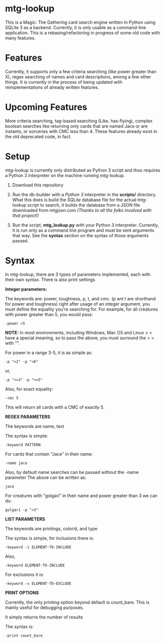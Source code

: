 # mtg-lookup

This is a Magic: The Gathering card search engine written in Python using
SQLite 3 as a backend. Currently, it is only usable as a command-line
application. This is a rebasing/refactoring in progress of some old code with
many features.

# Features

Currently, it supports only a few criteria searching (like power greater than
X), regex searching of names and card descriptions, among a few other things.
It is currently in the process of being updated with reimplementations of
already written features.

# Upcoming Features

More criteria searching, tag-based searching (Like, has-flying), complex 
boolean searches like returning only cards that are named Jace or are 
instants, or sorceries with CMC less than 4. These features already exist in
the old deprecated code, in fact.

# Setup

mtg-lookup is currently only distributed as Python 3 script and thus requires
a Python 3 interpreter on the machine running mtg-lookup. 

1. Download this repository

2. Run the db-builder with a *Python 3* interpreter in the **scripts/** 
directory. What this does is build the *SQLite* database file for the actual 
mtg-lookup script to search, it builds the database from a JSON file downloaded
from mtgjson.com *(Thanks to all the folks involved with that project!)*

3. Run the script, **mtg_lookup.py** with your Python 3 interpreter. Currently,
it is run only as a command line program and must be sent arguments that way.
See the **syntax** section on the syntax of those arguments passed.

# Syntax

In mtg-lookup, there are 3 types of parameters implemented, each with their
own syntax. There is also print settings

**Integer parameters:**

The keywords are: power, toughness, p, t, and cmc. (p ant t are shorthand for
power and toughness) right after usage of an integer argument, you must define
the equality you're searching for. For example, for all creatures with power
greater than 5, you would pass:

    -power >5

**NOTE:** In most environments, including Windows, Mac OS and Linux > < have a
special meaning, so to pass the above, you must surround the > < with "".

For power in a range 3-5, it is as simple as:

    -p ">2" -p "<6" 

or,

    -p ">=3" -p "<=5"

Also, for exact equality:

    -cmc 5

This will return all cards with a CMC of exactly 5.

**REGEX PARAMETERS**

The keywords are name, text

The syntax is simple:

    -keyword PATTERN

For cards that contain "Jace" in their name:

    -name jace

Also, by default name searches can be passed without the -name parameter The 
above can be written as:

    jace

For creatures with "golgari" in their name and power greater than 3 we can do:

    golgari -p ">3"

**LIST PARAMETERS**

The keywords are printings, colorid, and type

The syntax is simple, for inclusions there is:

    -keyword -i ELEMENT-TO-INCLUDE

Also,

    -keyword ELEMENT-TO-INCLUDE

For exclusions it is:

    -keyword -x ELEMENT-TO-EXCLUDE

**PRINT OPTIONS**

Currently, the only printing option beyond default is count_bare. This is mainly useful for debugging purposes.

It simply returns the number of results

The syntax is:

    -print count_bare
